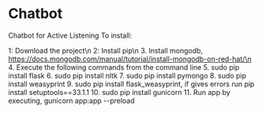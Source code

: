 # Chatbot
Chatbot for Active Listening
To install:

1: Download the project\n
2: Install pip\n
3. Install mongodb, https://docs.mongodb.com/manual/tutorial/install-mongodb-on-red-hat/\n
4. Execute the following commands from the command line
5. sudo pip install flask
6. sudo pip install nltk
7. sudo pip install pymongo
8. sudo pip install weasyprint
9. sudo pip install flask_weasyprint, if gives errors run pip install setuptools==33.1.1
10. sudo pip install gunicorn
11. Run app by executing, gunicorn app:app --preload
